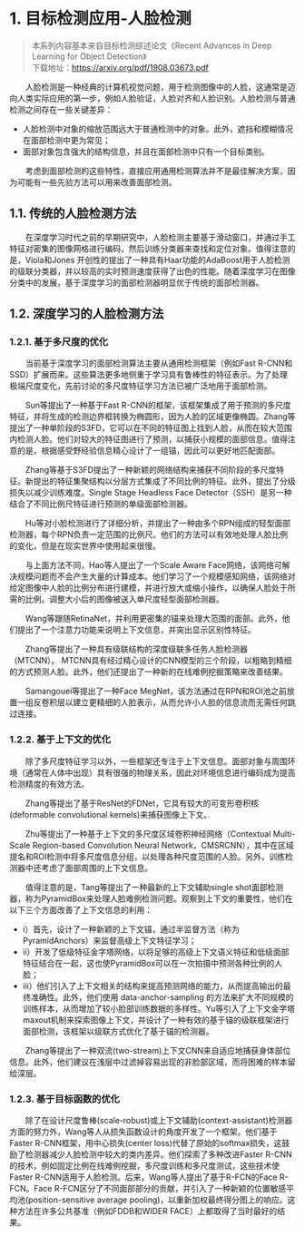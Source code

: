 # 1. 目标检测应用-人脸检测
> 本系列内容基本来自目标检测综述论文《Recent Advances in Deep Learning for Object Detection》\
> 下载地址：https://arxiv.org/pdf/1908.03673.pdf

&emsp;&emsp;人脸检测是一种经典的计算机视觉问题，用于检测图像中的人脸，这通常是迈向人类实际应用的第一步，例如人脸验证，人脸对齐和人脸识别。人脸检测与普通检测之间存在一些关键差异：
- 人脸检测中对象的缩放范围远大于普通检测中的对象。此外，遮挡和模糊情况在面部检测中更为常见；
- 面部对象包含强大的结构信息，并且在面部检测中只有一个目标类别。

&emsp;&emsp;考虑到面部检测的这些特性，直接应用通用检测算法并不是最佳解决方案，因为可能有一些先验方法可以用来改善面部检测。

## 1.1. 传统的人脸检测方法
&emsp;&emsp;在深度学习时代之前的早期研究中，人脸检测主要基于滑动窗口，并通过手工特征对密集的图像网格进行编码，然后训练分类器来查找和定位对象。值得注意的是，Viola和Jones 开创性的提出了一种具有Haar功能的AdaBoost用于人脸检测的级联分类器，并以较高的实时预测速度获得了出色的性能。随着深度学习在图像分类中的发展，基于深度学习的面部检测器明显优于传统的面部检测器。

## 1.2. 深度学习的人脸检测方法
### 1.2.1. 基于多尺度的优化
&emsp;&emsp;当前基于深度学习的面部检测算法主要从通用检测框架（例如Fast R-CNN和SSD）扩展而来。这些算法更多地侧重于学习具有鲁棒性的特征表示。为了处理极端尺度变化，先前讨论的多尺度特征学习方法已被广泛地用于面部检测。

&emsp;&emsp;Sun等​​提出了一种基于Fast R-CNN的框架，该框架集成了用于预测的多尺度特征，并将生成的检测边界框转换为椭圆形，因为人脸的区域更像椭圆。Zhang等提出了一种单阶段的S3FD，它可以在不同的特征图上找到人脸，从而在较大范围内检测人脸。他们对较大的特征图进行了预测，以捕获小规模的面部信息。值得注意的是，根据感受野经验信息精心设计了一组锚，因此可以更好地匹配面部。

&emsp;&emsp;Zhang等基于S3FD提出了一种新颖的网络结构来捕获不同阶段的多尺度特征。新提出的特征集聚结构以分层方式集成了不同比例的特征。此外，提出了分级损失以减少训练难度。Single Stage Headless Face Detector（SSH）是另一种结合了不同比例尺特征进行预测的单级面部检测器。

&emsp;&emsp;Hu等对小脸检测进行了详细分析，并提出了一种由多个RPN组成的轻型面部检测器，每个RPN负责一定范围的比例尺。他们的方法可以有效地处理人脸比例的变化，但是在现实世界中使用起来很慢。

&emsp;&emsp;与上面方法不同，Hao等人提出了一个Scale Aware Face网络，该网络可解决规模问题而不会产生大量的计算成本。他们学习了一个规模感知网络，该网络对给定图像中人脸的比例分布进行建模，并进行放大或缩小操作，以确保人脸处于所需的比例。调整大小后的图像被送入单尺度轻型面部检测器。

&emsp;&emsp;Wang等跟随RetinaNet，并利用更密集的锚来处理大范围的面部。此外，他们提出了一个注意力功能来说明上下文信息，并突出显示区别性特征。

&emsp;&emsp;Zhang等提出了一种具有级联结构的深度级联多任务人脸检测器（MTCNN）。 MTCNN具有经过精心设计的CNN模型的三个阶段，以粗略到精细的方式预测人脸。此外，他们还提出了一种新的在线难例挖掘策略来改善结果。

&emsp;&emsp;Samangouei等提出了一种Face MegNet，该方法通过在RPN和ROI池之前放置一组反卷积层以建立更精细的人脸表示，从而允许小人脸的信息流而无需任何跳过连接。

### 1.2.2. 基于上下文的优化
&emsp;&emsp;除了多尺度特征学习以外，一些框架还专注于上下文信息。面部对象与周围环境（通常在人体中出现）具有很强的物理关系，因此对环境信息进行编码成为提高检测精度的有效方法。

&emsp;&emsp;Zhang等提出了基于ResNet的FDNet，它具有较大的可变形卷积核(deformable convolutional kernels)来捕获图像上下文。

&emsp;&emsp;Zhu等提出了一种基于上下文的多尺度区域卷积神经网络（Contextual Multi-Scale Region-based Convolution Neural Network，CMSRCNN），其中在区域提名和ROI检测中将多尺度信息分组，以处理各种尺度范围的人脸。另外，训练检测器中还考虑了面部周围的上下文信息。

&emsp;&emsp;值得注意的是，Tang等提出了一种最新的上下文辅助single shot面部检测器，称为PyramidBox来处理人脸难例检测问题。观察到上下文的重要性，他们在以下三个方面改善了上下文信息的利用：
- i）首先，设计了一种新颖的上下文锚，通过半监督方法（称为PyramidAnchors）来监督高级上下文特征学习；
- ii）开发了低级特征金字塔网络，以将足够的高级上下文语义特征和低级面部特征结合在一起，这也使PyramidBox可以在一次拍摄中预测各种比例的人脸；
- iii）他们引入了上下文相关的结构来提高预测网络的能力，从而提高输出的最终准确性。此外，他们使用 data-anchor-sampling 的方法来扩大不同规模的训练样本，从而增加了较小脸部训练数据的多样性。Yu等引入了上下文金字塔maxout机制来探索图像上下文，并设计了一种有效的基于锚的级联框架进行面部检测，该框架以级联方式优化了基于锚的检测器。

&emsp;&emsp;Zhang等提出了一种双流(two-stream)上下文CNN来自适应地捕获身体部位信息。此外，他们建议在浅层中过滤掉容易出现的非脸部区域，而将困难的样本留给深层。

### 1.2.3. 基于目标函数的优化
&emsp;&emsp;除了在设计尺度鲁棒(scale-robust)或上下文辅助(context-assistant)检测器方面的努力外，Wang等人从损失函数设计的角度开发了一个框架。他们基于Faster R-CNN框架，用中心损失(center loss)代替了原始的softmax损失，这鼓励了检测器减少人脸检测中较大的类内差异。他们探索了多种改进Faster R-CNN的技术，例如固定比例在线难例挖掘，多尺度训练和多尺度测试，这些技术使Faster R-CNN适用于人脸检测。后来，Wang等人提出了基于R-FCN的Face R-FCN。Face R-FCN区分了不同面部部分的贡献，并引入了一种新颖的位置敏感平均池(position-sensitive average pooling)，以重新加权最终得分图上的响应。这种方法在许多公共基准（例如FDDB和WIDER FACE）上都取得了当时最好的结果。
